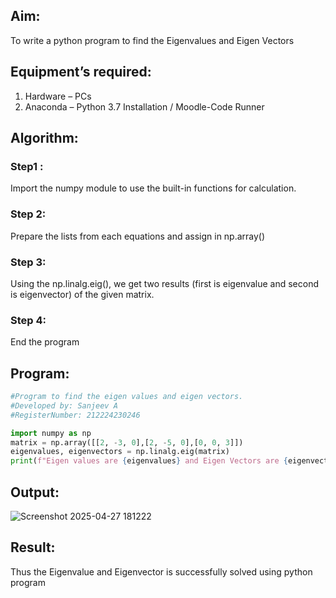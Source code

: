 ## Aim:
To write a python program to find the Eigenvalues and Eigen Vectors
## Equipment’s required:
1. 	Hardware – PCs
2. 	Anaconda – Python 3.7 Installation / Moodle-Code Runner
## Algorithm:
### Step1 : 
Import the numpy module to use the built-in functions for calculation.
### Step 2: 
Prepare the lists from each equations and assign in np.array()

### Step 3: 
Using the np.linalg.eig(),  we get two results (first is eigenvalue and second is eigenvector) of the given matrix.
### Step 4: 
End the program

## Program:
```python
#Program to find the eigen values and eigen vectors.
#Developed by: Sanjeev A
#RegisterNumber: 212224230246

import numpy as np
matrix = np.array([[2, -3, 0],[2, -5, 0],[0, 0, 3]])
eigenvalues, eigenvectors = np.linalg.eig(matrix)
print(f"Eigen values are {eigenvalues} and Eigen Vectors are {eigenvectors}")
```
## Output:
![Screenshot 2025-04-27 181222](https://github.com/user-attachments/assets/dcec2f6a-3dcd-4a76-81a3-48b633ab2d23)



## Result:
Thus the Eigenvalue and Eigenvector is successfully solved using python program
